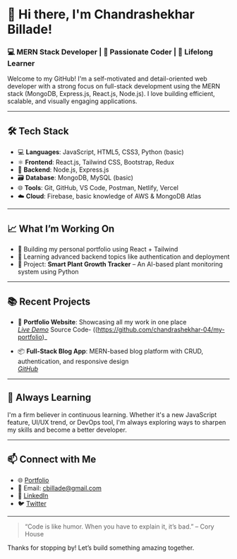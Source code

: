 # 👋 Hi there, I'm Chandrashekhar Billade!

### 💻 MERN Stack Developer | 🚀 Passionate Coder | 🎯 Lifelong Learner

Welcome to my GitHub! I'm a self-motivated and detail-oriented web developer with a strong focus on full-stack development using the MERN stack (MongoDB, Express.js, React.js, Node.js). I love building efficient, scalable, and visually engaging applications.

---

## 🛠️ Tech Stack

- 💻 **Languages**: JavaScript, HTML5, CSS3, Python (basic)
- ⚛️ **Frontend**: React.js, Tailwind CSS, Bootstrap, Redux
- 🔧 **Backend**: Node.js, Express.js
- 🗃️ **Database**: MongoDB, MySQL (basic)
- 🌐 **Tools**: Git, GitHub, VS Code, Postman, Netlify, Vercel
- ☁️ **Cloud**: Firebase, basic knowledge of AWS & MongoDB Atlas

---

## 📈 What I’m Working On

- 🚧 Building my personal portfolio using React + Tailwind
- 🌱 Learning advanced backend topics like authentication and deployment
- 🌿 Project: **Smart Plant Growth Tracker** – An AI-based plant monitoring system using Python

---

## 📚 Recent Projects

- 🔗 **Portfolio Website**: Showcasing all my work in one place  
  _[Live Demo](https://chandrashekharbillade.vercel.app)_ Source Code- ((https://github.com/chandrashekhar-04/my-portfolio)_

- 📦 **Full-Stack Blog App**: MERN-based blog platform with CRUD, authentication, and responsive design  
  _[GitHub](https://github.com/yourusername/mern-blog-app)_

---

## 🧠 Always Learning

I'm a firm believer in continuous learning. Whether it's a new JavaScript feature, UI/UX trend, or DevOps tool, I'm always exploring ways to sharpen my skills and become a better developer.

---

## 📫 Connect with Me

- 🌐 [Portfolio](https://your-portfolio-url.com)
- 📧 Email: cbillade@gmail.com
- 💼 [LinkedIn](https://www.linkedin.com/in/c-billade?)
- 🐦 [Twitter](https://twitter.com/CBillade44895?)

---

> “Code is like humor. When you have to explain it, it’s bad.” – Cory House

Thanks for stopping by! Let’s build something amazing together.

